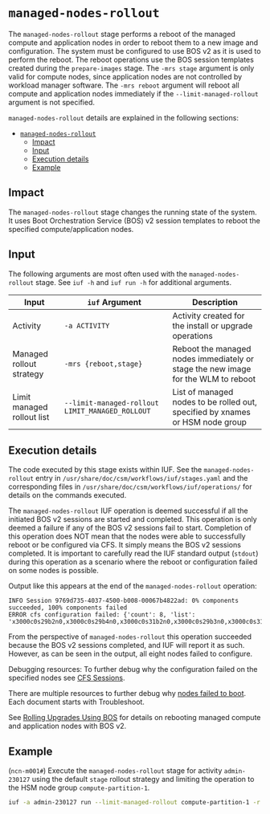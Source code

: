 # `managed-nodes-rollout`

The `managed-nodes-rollout` stage performs a reboot of the managed compute and application nodes in order to reboot them
to a new image and configuration. The system must be configured to use BOS v2 as
it is used to perform the reboot. The reboot operations use the BOS session templates created during
the `prepare-images` stage. The `-mrs stage` argument is only valid for compute nodes, since application nodes are not
controlled
by workload manager software. The `-mrs reboot` argument will reboot all compute and application nodes immediately if
the `--limit-managed-rollout` argument is not specified.

`managed-nodes-rollout` details are explained in the following sections:

- [`managed-nodes-rollout`](#managed-nodes-rollout)
  - [Impact](#impact)
  - [Input](#input)
  - [Execution details](#execution-details)
  - [Example](#example)

## Impact

The `managed-nodes-rollout` stage changes the running state of the system. It uses Boot Orchestration Service (BOS) v2 session templates to reboot
the specified compute/application nodes.

## Input

The following arguments are most often used with the `managed-nodes-rollout` stage. See `iuf -h` and `iuf run -h` for
additional arguments.

| Input                      | `iuf` Argument                                  | Description                                                                       |
|----------------------------|-------------------------------------------------|-----------------------------------------------------------------------------------|
| Activity                   | `-a ACTIVITY`                                   | Activity created for the install or upgrade operations                            |
| Managed rollout strategy   | `-mrs {reboot,stage}`                           | Reboot the managed nodes immediately or stage the new image for the WLM to reboot |
| Limit managed rollout list | `--limit-managed-rollout LIMIT_MANAGED_ROLLOUT` | List of managed nodes to be rolled out, specified by xnames or HSM node group     |

## Execution details

The code executed by this stage exists within IUF. See the `managed-nodes-rollout` entry
in `/usr/share/doc/csm/workflows/iuf/stages.yaml` and the corresponding files
in `/usr/share/doc/csm/workflows/iuf/operations/`
for details on the commands executed.

The `managed-nodes-rollout` IUF operation is deemed successful if all the initiated BOS v2 sessions are started and
completed. This operation is only deemed a failure if any of the BOS v2 sessions fail to start. Completion of this
operation does NOT mean that the nodes were able to successfully reboot or be configured via CFS. It simply means the
BOS v2 sessions completed. It is important to carefully read the IUF standard output (`stdout`) during this operation as a
scenario where the reboot or configuration failed on some nodes is possible.

Output like this appears at the end of the `managed-nodes-rollout` operation:

```text
INFO Session 9769d735-4037-4500-b008-00067b4822ad: 0% components succeeded, 100% components failed
ERROR cfs configuration failed: {'count': 8, 'list': 'x3000c0s29b2n0,x3000c0s29b4n0,x3000c0s31b2n0,x3000c0s29b3n0,x3000c0s31b4n0,x3000c0s31b3n0,x3000c0s31b1n0,x3000c0s29b1n0'}
```

From the perspective of `managed-nodes-rollout` this operation succeeded because the BOS v2 sessions completed, and IUF
will report it as such. However, as can be seen in the output, all eight nodes failed to configure.

Debugging resources:
To further debug why the configuration failed on the specified
nodes see [CFS Sessions](../../configuration_management/CFS_Sessions.md).

There are multiple resources to further debug why [nodes failed to boot](../../boot_orchestration/). Each document
starts with Troubleshoot.

See [Rolling Upgrades Using BOS](../../boot_orchestration/Rolling_Upgrades.md) for details on rebooting managed compute
and application nodes with BOS v2.

## Example

(`ncn-m001#`) Execute the `managed-nodes-rollout` stage for activity `admin-230127` using the default `stage` rollout
strategy and limiting the operation to the HSM node group `compute-partition-1`.

```bash
iuf -a admin-230127 run --limit-managed-rollout compute-partition-1 -r managed-nodes-rollout
```
